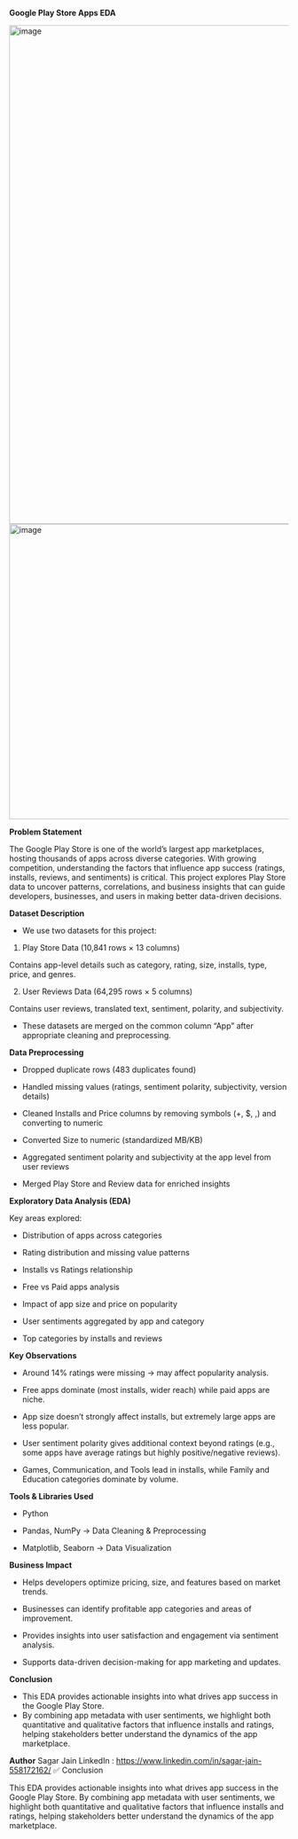 **Google Play Store Apps EDA**

<img width="1600" height="900" alt="image" src="https://github.com/user-attachments/assets/c6a80608-e00e-401c-bc4e-6b0cf73435e5" />

<img width="948" height="533" alt="image" src="https://github.com/user-attachments/assets/89526417-ac14-475b-91d4-1a43c3bf1092" />

**Problem Statement**

The Google Play Store is one of the world’s largest app marketplaces, hosting thousands of apps across diverse categories. With growing competition, understanding the factors that influence app success (ratings, installs, reviews, and sentiments) is critical. This project explores Play Store data to uncover patterns, correlations, and business insights that can guide developers, businesses, and users in making better data-driven decisions.

**Dataset Description**

*  We use two datasets for this project:

1. Play Store Data (10,841 rows × 13 columns)

  Contains app-level details such as category, rating, size, installs, type, price, and genres.

2. User Reviews Data (64,295 rows × 5 columns)

  Contains user reviews, translated text, sentiment, polarity, and subjectivity.

*  These datasets are merged on the common column “App” after appropriate cleaning and preprocessing.

**Data Preprocessing**

*  Dropped duplicate rows (483 duplicates found)

*  Handled missing values (ratings, sentiment polarity, subjectivity, version details)

*  Cleaned Installs and Price columns by removing symbols (+, $, ,) and converting to numeric

*  Converted Size to numeric (standardized MB/KB)

*  Aggregated sentiment polarity and subjectivity at the app level from user reviews

*  Merged Play Store and Review data for enriched insights


**Exploratory Data Analysis (EDA)**

Key areas explored:

*  Distribution of apps across categories

*   Rating distribution and missing value patterns

*   Installs vs Ratings relationship

*   Free vs Paid apps analysis

*   Impact of app size and price on popularity

*   User sentiments aggregated by app and category

*   Top categories by installs and reviews

**Key Observations**

*  Around 14% ratings were missing → may affect popularity analysis.

*  Free apps dominate (most installs, wider reach) while paid apps are niche.

*  App size doesn’t strongly affect installs, but extremely large apps are less popular.

*  User sentiment polarity gives additional context beyond ratings (e.g., some apps have average ratings but highly positive/negative reviews).

*  Games, Communication, and Tools lead in installs, while Family and Education categories dominate by volume.

**Tools & Libraries Used**

*  Python 

*  Pandas, NumPy → Data Cleaning & Preprocessing

*  Matplotlib, Seaborn → Data Visualization


**Business Impact**

*  Helps developers optimize pricing, size, and features based on market trends.

*  Businesses can identify profitable app categories and areas of improvement.

*  Provides insights into user satisfaction and engagement via sentiment analysis.

*  Supports data-driven decision-making for app marketing and updates.

**Conclusion**

*  This EDA provides actionable insights into what drives app success in the Google Play Store.
*  By combining app metadata with user sentiments, we highlight both quantitative and qualitative factors that influence installs and ratings, helping stakeholders better understand the dynamics of the app marketplace.

**Author**
Sagar Jain
LinkedIn : https://www.linkedin.com/in/sagar-jain-558172162/
✅ Conclusion

This EDA provides actionable insights into what drives app success in the Google Play Store. By combining app metadata with user sentiments, we highlight both quantitative and qualitative factors that influence installs and ratings, helping stakeholders better understand the dynamics of the app marketplace.
